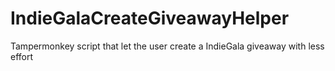 # IndieGalaCreateGiveawayHelper
Tampermonkey script that let the user create a IndieGala giveaway with less effort 
